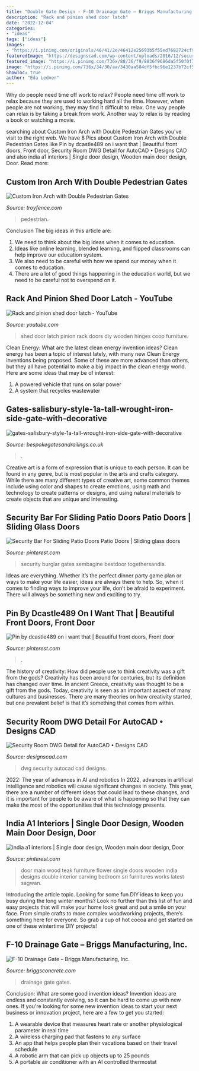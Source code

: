 ```yaml
---
title: "Double Gate Design - F-10 Drainage Gate – Briggs Manufacturing, Inc."
description: "Rack and pinion shed door latch"
date: "2022-12-04"
categories:
- "ideas"
tags: ["ideas"]
images:
- "https://i.pinimg.com/originals/46/41/2e/46412e25693b5f55ed7682724cf9bf0c.jpg"
featuredImage: "https://designscad.com/wp-content/uploads/2016/12/security_room_dwg_detail_for_autocad_43498.gif"
featured_image: "https://i.pinimg.com/736x/88/36/f9/8836f9686da5f50f0f7f784149101571--cool-doors-unique-doors.jpg"
image: "https://i.pinimg.com/736x/34/30/aa/3430aa584df5fbc96e1237b72cf5748f.jpg"
ShowToc: true
author: "Eda Ledner"
---
```



Why do people need time off work to relax?
People need time off work to relax because they are used to working hard all the time. However, when people are not working, they may find it difficult to relax. One way people can relax is by taking a break from work. Another way to relax is by reading a book or watching a movie.

	

		
searching about Custom Iron Arch with Double Pedestrian Gates you've visit to the right web. We have 8 Pics about Custom Iron Arch with Double Pedestrian Gates like Pin by dcastle489 on i want that | Beautiful front doors, Front door, Security Room DWG Detail for AutoCAD • Designs CAD and also india a1 interiors | Single door design, Wooden main door design, Door. Read more:
		
    
## Custom Iron Arch With Double Pedestrian Gates

<img loading=lazy src="https://troyfence.com/wp-content/uploads/2012/03/0032-687x1024.jpg" onerror="this.onerror=null;this.src='https://tse1.mm.bing.net/th?id=OIP.GsXgmmcWxHKCg7W_XNAx6AHaLC&amp;pid=15.1';" alt="Custom Iron Arch with Double Pedestrian Gates">

_Source: troyfence.com_

>pedestrian. 

	

Conclusion
The big ideas in this article are:
1. We need to think about the big ideas when it comes to education.
2. Ideas like online learning, blended learning, and flipped classrooms can help improve our education system.
3. We also need to be careful with how we spend our money when it comes to education.
4. There are a lot of good things happening in the education world, but we need to be careful not to overspend on it.

    
## Rack And Pinion Shed Door Latch - YouTube

<img loading=lazy src="http://i.ytimg.com/vi/tDg0k8EvJ7s/hqdefault.jpg" onerror="this.onerror=null;this.src='https://tse4.mm.bing.net/th?id=OIP.PPnEKyN2-kM38jiRmmKb3AHaFj&amp;pid=15.1';" alt="Rack and pinion shed door latch - YouTube">

_Source: youtube.com_

>shed door latch pinion rack doors diy wooden hinges coop furniture. 

	

Clean Energy: What are the latest clean energy invention ideas?
Clean energy has been a topic of interest lately, with many new Clean Energy inventions being proposed. Some of these are more advanced than others, but they all have potential to make a big impact in the clean energy world. Here are some ideas that may be of interest: 
1. A powered vehicle that runs on solar power 
2. A system that recycles wastewater 

    
## Gates-salisbury-style-1a-tall-wrought-iron-side-gate-with-decorative

<img loading=lazy src="http://cdn.shopify.com/s/files/1/2351/9957/products/gates-salisbury-style-1a-tall-wrought-iron-side-gate-with-decorative-panel-gate-topper-and-lock-2_64b914d6-a0ad-4da5-813d-876457eba8c5_grande.jpg?v=1582742205" onerror="this.onerror=null;this.src='https://tse4.mm.bing.net/th?id=OIP.PAN-_WvrM_XaG9EsA0Y0GAAAAA&amp;pid=15.1';" alt="gates-salisbury-style-1a-tall-wrought-iron-side-gate-with-decorative">

_Source: bespokegatesandrailings.co.uk_

>. 

	

Creative art is a form of expression that is unique to each person. It can be found in any genre, but is most popular in the arts and crafts category. While there are many different types of creative art, some common themes include using color and shapes to create emotions, using math and technology to create patterns or designs, and using natural materials to create objects that are unique and interesting.

    
## Security Bar For Sliding Patio Doors Patio Doors | Sliding Glass Doors

<img loading=lazy src="https://i.pinimg.com/originals/46/41/2e/46412e25693b5f55ed7682724cf9bf0c.jpg" onerror="this.onerror=null;this.src='https://tse3.mm.bing.net/th?id=OIP.ljf0vjOnVq5w-EhXCFrywQHaJ4&amp;pid=15.1';" alt="Security Bar For Sliding Patio Doors Patio Doors | Sliding glass doors">

_Source: pinterest.com_

>security burglar gates sembagine bestdoor togethersandia. 

	

Ideas are everything. Whether it’s the perfect dinner party game plan or ways to make your life easier, ideas are always there to help. So, when it comes to finding ways to improve your life, don’t be afraid to experiment. There will always be something new and exciting to try.

    
## Pin By Dcastle489 On I Want That | Beautiful Front Doors, Front Door

<img loading=lazy src="https://i.pinimg.com/736x/88/36/f9/8836f9686da5f50f0f7f784149101571--cool-doors-unique-doors.jpg" onerror="this.onerror=null;this.src='https://tse2.mm.bing.net/th?id=OIP.OP6NwRLyzsTVbmmWrhE31QHaJp&amp;pid=15.1';" alt="Pin by dcastle489 on i want that | Beautiful front doors, Front door">

_Source: pinterest.com_

>. 

	

The history of creativity: How did people use to think creativity was a gift from the gods?
Creativity has been around for centuries, but its definition has changed over time. In ancient Greece, creativity was thought to be a gift from the gods. Today, creativity is seen as an important aspect of many cultures and businesses. There are many theories on how creativity started, but one prevalent belief is that it’s something that comes from within.

    
## Security Room DWG Detail For AutoCAD • Designs CAD

<img loading=lazy src="https://designscad.com/wp-content/uploads/2016/12/security_room_dwg_detail_for_autocad_43498.gif" onerror="this.onerror=null;this.src='https://tse1.mm.bing.net/th?id=OIP.E37jwohUrQw346UIHmWXSgHaFc&amp;pid=15.1';" alt="Security Room DWG Detail for AutoCAD • Designs CAD">

_Source: designscad.com_

>dwg security autocad cad designs. 

	

2022: The year of advances in AI and robotics
In 2022, advances in artificial intelligence and robotics will cause significant changes in society. This year, there are a number of different ideas that could lead to these changes, and it is important for people to be aware of what is happening so that they can make the most of the opportunities that this technology presents.

    
## India A1 Interiors | Single Door Design, Wooden Main Door Design, Door

<img loading=lazy src="https://i.pinimg.com/736x/34/30/aa/3430aa584df5fbc96e1237b72cf5748f.jpg" onerror="this.onerror=null;this.src='https://tse3.mm.bing.net/th?id=OIP.Q_cBL3BFXoi2bbYuDAByeAHaLH&amp;pid=15.1';" alt="india a1 interiors | Single door design, Wooden main door design, Door">

_Source: pinterest.com_

>door main wood teak furniture flower single doors wooden india designs double interior carving bedroom sri furnitures works latest sagwan. 

	

Introducing the article topic.
Looking for some fun DIY ideas to keep you busy during the long winter months? Look no further than this list of fun and easy projects that will make your home look great and put a smile on your face. From simple crafts to more complex woodworking projects, there’s something here for everyone. So grab a cup of hot cocoa and get started on one of these wintertime DIY projects!

    
## F-10 Drainage Gate – Briggs Manufacturing, Inc.

<img loading=lazy src="https://cdn.shopify.com/s/files/1/1724/4753/products/Waterman_F10_Drainage_15_in_grande.jpg?v=1517435260" onerror="this.onerror=null;this.src='https://tse3.mm.bing.net/th?id=OIP.ZSZUrAG6EFWG413ZzcknDAHaFA&amp;pid=15.1';" alt="F-10 Drainage Gate – Briggs Manufacturing, Inc.">

_Source: briggsconcrete.com_

>drainage gate gates. 

	

Conclusion: What are some good invention ideas?
Invention ideas are endless and constantly evolving, so it can be hard to come up with new ones. If you're looking for some new invention ideas to start your next business or innovation project, here are a few to get you started: 
1. A wearable device that measures heart rate or another physiological parameter in real time 
2. A wireless charging pad that fastens to any surface 
3. An app that helps people plan their vacations based on their travel schedule 
4. A robotic arm that can pick up objects up to 25 pounds 
5. A portable air conditioner with an AI controlled thermostat 

